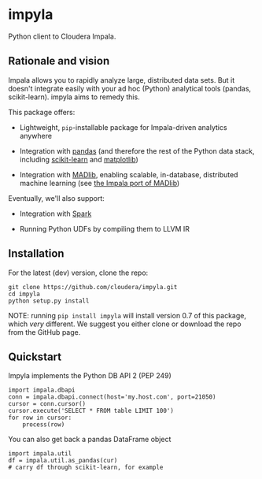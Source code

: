 # impyla

Python client to Cloudera Impala.


## Rationale and vision

Impala allows you to rapidly analyze large, distributed data sets.  But it
doesn't integrate easily with your ad hoc (Python) analytical tools (pandas,
scikit-learn).  impyla aims to remedy this.

This package offers:

* Lightweight, `pip`-installable package for Impala-driven analytics anywhere

* Integration with [pandas][1] (and therefore the rest of the Python data stack,
including [scikit-learn][2] and [matplotlib][3])

* Integration with [MADlib][4], enabling scalable, in-database, distributed
machine learning (see [the Impala port of MADlib][5])

Eventually, we'll also support:

* Integration with [Spark][6]

* Running Python UDFs by compiling them to LLVM IR


## Installation

For the latest (dev) version, clone the repo:

    git clone https://github.com/cloudera/impyla.git
    cd impyla
    python setup.py install

NOTE: running `pip install impyla` will install version 0.7 of this package,
which *very* different. We suggest you either clone or download the repo from
the GitHub page.


## Quickstart

Impyla implements the Python DB API 2 (PEP 249)

    import impala.dbapi
    conn = impala.dbapi.connect(host='my.host.com', port=21050)
    cursor = conn.cursor()
    cursor.execute('SELECT * FROM table LIMIT 100')
    for row in cursor:
        process(row)

You can also get back a pandas DataFrame object
    
    import impala.util
    df = impala.util.as_pandas(cur)
    # carry df through scikit-learn, for example


[1]: http://pandas.pydata.org/
[2]: http://scikit-learn.org/
[3]: http://matplotlib.org/
[4]: http://madlib.net/
[5]: https://github.com/bitfort/madlibport
[6]: http://spark.incubator.apache.org/
